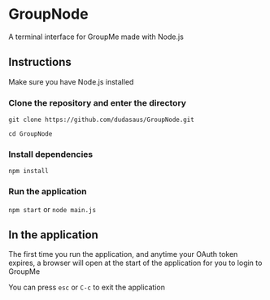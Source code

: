 # GroupNode
A terminal interface for GroupMe made with Node.js

## Instructions
Make sure you have Node.js installed
### Clone the repository and enter the directory
`git clone https://github.com/dudasaus/GroupNode.git`

`cd GroupNode`
### Install dependencies
`npm install`
### Run the application
`npm start` or `node main.js`

## In the application
The first time you run the application, and anytime your OAuth token expires, a browser will open at the start of the application for you to login to GroupMe

You can press `esc` or `C-c` to exit the application
